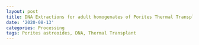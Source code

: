 ```yaml
---
layout: post
title: DNA Extractions for adult homogenates of Porites Thermal Transplant Batch 4
date: '2020-08-13'
categories: Processing
tags: Porites astreoides, DNA, Thermal Transplant
---
```

